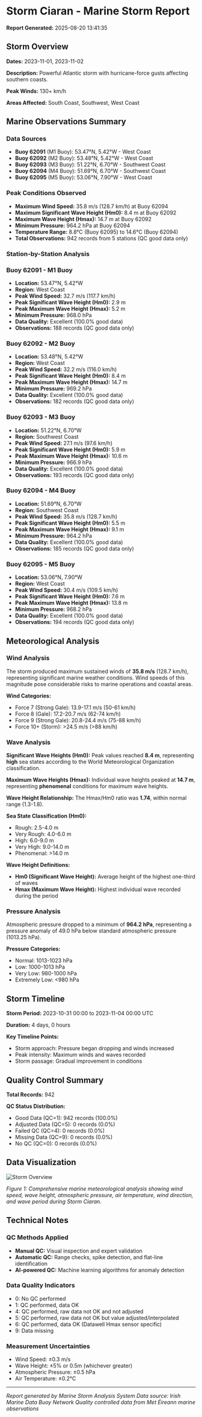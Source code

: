 # Storm Ciaran - Marine Storm Report

**Report Generated:** 2025-08-20 13:41:35

## Storm Overview

**Dates:** 2023-11-01, 2023-11-02

**Description:** Powerful Atlantic storm with hurricane-force gusts affecting southern coasts.

**Peak Winds:** 130+ km/h

**Areas Affected:** South Coast, Southwest, West Coast

## Marine Observations Summary

### Data Sources
- **Buoy 62091** (M1 Buoy): 53.47°N, 5.42°W - West Coast
- **Buoy 62092** (M2 Buoy): 53.48°N, 5.42°W - West Coast
- **Buoy 62093** (M3 Buoy): 51.22°N, 6.70°W - Southwest Coast
- **Buoy 62094** (M4 Buoy): 51.69°N, 6.70°W - Southwest Coast
- **Buoy 62095** (M5 Buoy): 53.06°N, 7.90°W - West Coast

### Peak Conditions Observed

- **Maximum Wind Speed:** 35.8 m/s (128.7 km/h) at Buoy 62094
- **Maximum Significant Wave Height (Hm0):** 8.4 m at Buoy 62092
- **Maximum Wave Height (Hmax):** 14.7 m at Buoy 62092
- **Minimum Pressure:** 964.2 hPa at Buoy 62094
- **Temperature Range:** 8.8°C (Buoy 62095) to 14.6°C (Buoy 62094)
- **Total Observations:** 942 records from 5 stations (QC good data only)


### Station-by-Station Analysis

### Buoy 62091 - M1 Buoy
- **Location:** 53.47°N, 5.42°W
- **Region:** West Coast
- **Peak Wind Speed:** 32.7 m/s (117.7 km/h)
- **Peak Significant Wave Height (Hm0):** 2.9 m  
- **Peak Maximum Wave Height (Hmax):** 5.2 m
- **Minimum Pressure:** 968.0 hPa
- **Data Quality:** Excellent (100.0% good data)
- **Observations:** 188 records (QC good data only)


### Buoy 62092 - M2 Buoy
- **Location:** 53.48°N, 5.42°W
- **Region:** West Coast
- **Peak Wind Speed:** 32.2 m/s (116.0 km/h)
- **Peak Significant Wave Height (Hm0):** 8.4 m  
- **Peak Maximum Wave Height (Hmax):** 14.7 m
- **Minimum Pressure:** 969.2 hPa
- **Data Quality:** Excellent (100.0% good data)
- **Observations:** 182 records (QC good data only)


### Buoy 62093 - M3 Buoy
- **Location:** 51.22°N, 6.70°W
- **Region:** Southwest Coast
- **Peak Wind Speed:** 27.1 m/s (97.6 km/h)
- **Peak Significant Wave Height (Hm0):** 5.9 m  
- **Peak Maximum Wave Height (Hmax):** 10.6 m
- **Minimum Pressure:** 966.9 hPa
- **Data Quality:** Excellent (100.0% good data)
- **Observations:** 193 records (QC good data only)


### Buoy 62094 - M4 Buoy
- **Location:** 51.69°N, 6.70°W
- **Region:** Southwest Coast
- **Peak Wind Speed:** 35.8 m/s (128.7 km/h)
- **Peak Significant Wave Height (Hm0):** 5.5 m  
- **Peak Maximum Wave Height (Hmax):** 9.1 m
- **Minimum Pressure:** 964.2 hPa
- **Data Quality:** Excellent (100.0% good data)
- **Observations:** 185 records (QC good data only)


### Buoy 62095 - M5 Buoy
- **Location:** 53.06°N, 7.90°W
- **Region:** West Coast
- **Peak Wind Speed:** 30.4 m/s (109.5 km/h)
- **Peak Significant Wave Height (Hm0):** 7.6 m  
- **Peak Maximum Wave Height (Hmax):** 13.8 m
- **Minimum Pressure:** 968.2 hPa
- **Data Quality:** Excellent (100.0% good data)
- **Observations:** 194 records (QC good data only)


## Meteorological Analysis

### Wind Analysis

The storm produced maximum sustained winds of **35.8 m/s** (128.7 km/h), representing significant marine weather conditions. Wind speeds of this magnitude pose considerable risks to marine operations and coastal areas.

**Wind Categories:**
- Force 7 (Strong Gale): 13.9-17.1 m/s (50-61 km/h)
- Force 8 (Gale): 17.2-20.7 m/s (62-74 km/h)  
- Force 9 (Strong Gale): 20.8-24.4 m/s (75-88 km/h)
- Force 10+ (Storm): >24.5 m/s (>88 km/h)


### Wave Analysis  

**Significant Wave Heights (Hm0):** Peak values reached **8.4 m**, representing **high** sea states according to the World Meteorological Organization classification.

**Maximum Wave Heights (Hmax):** Individual wave heights peaked at **14.7 m**, representing **phenomenal** conditions for maximum wave heights.

**Wave Height Relationship:** The Hmax/Hm0 ratio was **1.74**, within normal range (1.3-1.8).

**Sea State Classification (Hm0):**
- Rough: 2.5-4.0 m
- Very Rough: 4.0-6.0 m
- High: 6.0-9.0 m
- Very High: 9.0-14.0 m
- Phenomenal: >14.0 m

**Wave Height Definitions:**
- **Hm0 (Significant Wave Height):** Average height of the highest one-third of waves
- **Hmax (Maximum Wave Height):** Highest individual wave recorded during the period


### Pressure Analysis

Atmospheric pressure dropped to a minimum of **964.2 hPa**, representing a pressure anomaly of 49.0 hPa below standard atmospheric pressure (1013.25 hPa).

**Pressure Categories:**
- Normal: 1013-1023 hPa
- Low: 1000-1013 hPa
- Very Low: 980-1000 hPa  
- Extremely Low: <980 hPa


## Storm Timeline

**Storm Period:** 2023-10-31 00:00 to 2023-11-04 00:00 UTC

**Duration:** 4 days, 0 hours

**Key Timeline Points:**
- Storm approach: Pressure began dropping and winds increased
- Peak intensity: Maximum winds and waves recorded
- Storm passage: Gradual improvement in conditions


## Quality Control Summary

**Total Records:** 942

**QC Status Distribution:**
- Good Data (QC=1): 942 records (100.0%)
- Adjusted Data (QC=5): 0 records (0.0%)
- Failed QC (QC=4): 0 records (0.0%)
- Missing Data (QC=9): 0 records (0.0%)
- No QC (QC=0): 0 records (0.0%)


## Data Visualization

![Storm Overview](Storm_Ciaran_overview.png)

*Figure 1: Comprehensive marine meteorological analysis showing wind speed, wave height, atmospheric pressure, air temperature, wind direction, and wave period during Storm Ciaran.*

## Technical Notes

### QC Methods Applied
- **Manual QC:** Visual inspection and expert validation
- **Automatic QC:** Range checks, spike detection, and flat-line identification  
- **AI-powered QC:** Machine learning algorithms for anomaly detection

### Data Quality Indicators
- 0: No QC performed
- 1: QC performed, data OK
- 4: QC performed, raw data not OK and not adjusted
- 5: QC performed, raw data not OK but value adjusted/interpolated
- 6: QC performed, data OK (Datawell Hmax sensor specific)
- 9: Data missing

### Measurement Uncertainties
- Wind Speed: ±0.3 m/s
- Wave Height: ±5% or 0.5m (whichever greater)
- Atmospheric Pressure: ±0.5 hPa
- Air Temperature: ±0.2°C

---

*Report generated by Marine Storm Analysis System*
*Data source: Irish Marine Data Buoy Network*
*Quality controlled data from Met Éireann marine observations*
